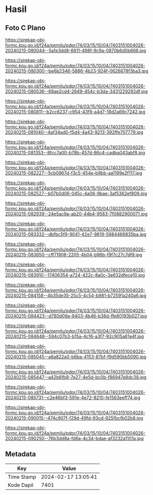 # Hasil

## Foto C Plano

https://sirekap-obj-formc.kpu.go.id/f24a/pemilu/pdpr/74/03/15/10/04/7403151004026-20240215-080044--5a1e3dd8-6611-498f-9c9a-0870b6d0b666.jpg

https://sirekap-obj-formc.kpu.go.id/f24a/pemilu/pdpr/74/03/15/10/04/7403151004026-20240215-080300--be6b2346-5886-4b23-924f-0626678f3ba3.jpg

https://sirekap-obj-formc.kpu.go.id/f24a/pemilu/pdpr/74/03/15/10/04/7403151004026-20240215-080536--69ae2cd4-2649-454c-b3da-3431229292df.jpg

https://sirekap-obj-formc.kpu.go.id/f24a/pemilu/pdpr/74/03/15/10/04/7403151004026-20240215-080811--b2cc6237-c954-43f9-a4d7-18d2a69c7242.jpg

https://sirekap-obj-formc.kpu.go.id/f24a/pemilu/pdpr/74/03/15/10/04/7403151004026-20240215-081040--4af34ad0-f5d4-4a43-9213-392ffe707779.jpg

https://sirekap-obj-formc.kpu.go.id/f24a/pemilu/pdpr/74/03/15/10/04/7403151004026-20240215-081353--8fcc7a00-b78b-457d-86c4-cadba043abf8.jpg

https://sirekap-obj-formc.kpu.go.id/f24a/pemilu/pdpr/74/03/15/10/04/7403151004026-20240215-082227--5cb0967d-f3c5-454e-b9bb-aa1199e2f117.jpg

https://sirekap-obj-formc.kpu.go.id/f24a/pemilu/pdpr/74/03/15/10/04/7403151004026-20240215-082527--b07b0d06-045c-4a06-9bae-3af5362ef809.jpg

https://sirekap-obj-formc.kpu.go.id/f24a/pemilu/pdpr/74/03/15/10/04/7403151004026-20240215-082939--24e5ac9a-ab20-44b4-9583-7f0882900071.jpg

https://sirekap-obj-formc.kpu.go.id/f24a/pemilu/pdpr/74/03/15/10/04/7403151004026-20240215-083332--dbfbc5f9-9041-42e7-9819-5684466835ba.jpg

https://sirekap-obj-formc.kpu.go.id/f24a/pemilu/pdpr/74/03/15/10/04/7403151004026-20240215-083650--cff71908-2205-4b04-b96b-f9f7c27c7df9.jpg

https://sirekap-obj-formc.kpu.go.id/f24a/pemilu/pdpr/74/03/15/10/04/7403151004026-20240215-083910--17406354-a724-422c-8a0c-3e632dfece10.jpg

https://sirekap-obj-formc.kpu.go.id/f24a/pemilu/pdpr/74/03/15/10/04/7403151004026-20240215-084158--4b35de35-25c5-4c54-b981-b72591a240a6.jpg

https://sirekap-obj-formc.kpu.go.id/f24a/pemilu/pdpr/74/03/15/10/04/7403151004026-20240215-084423--d780d09a-9403-4b46-b38d-ffe80193b027.jpg

https://sirekap-obj-formc.kpu.go.id/f24a/pemilu/pdpr/74/03/15/10/04/7403151004026-20240215-084648--594c07b3-b15a-4c16-a3f7-92c905a61e4f.jpg

https://sirekap-obj-formc.kpu.go.id/f24a/pemilu/pdpr/74/03/15/10/04/7403151004026-20240215-085045--a8a822a0-b6ba-4153-87bf-f9d590bb5090.jpg

https://sirekap-obj-formc.kpu.go.id/f24a/pemilu/pdpr/74/03/15/10/04/7403151004026-20240215-085447--a42b6fb8-7e27-4e5d-bc0b-f86947e8dc38.jpg

https://sirekap-obj-formc.kpu.go.id/f24a/pemilu/pdpr/74/03/15/10/04/7403151004026-20240215-085731--c2e46bf3-591e-4e72-8210-fe1563eeff74.jpg

https://sirekap-obj-formc.kpu.go.id/f24a/pemilu/pdpr/74/03/15/10/04/7403151004026-20240215-090015--474c907f-f29d-49fd-93cd-925fbcfb02b8.jpg

https://sirekap-obj-formc.kpu.go.id/f24a/pemilu/pdpr/74/03/15/10/04/7403151004026-20240215-090250--76b3dd8a-fd6a-4c34-bdae-af3232a1101a.jpg


## Metadata

| Key        | Value               |
| ---------- | ------------------- |
| Time Stamp | 2024-02-17 13:05:41 |
| Kode Dapil | 7401                |



